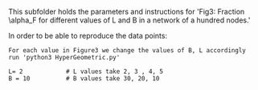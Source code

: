 This subfolder holds the parameters and instructions for 'Fig3: Fraction \alpha_F for different values of L and B in a network of a hundred nodes.'

In order to be able to reproduce the data points:
    
    For each value in Figure3 we change the values of B, L accordingly
    run 'python3 HyperGeometric.py'
    
    L= 2            # L values take 2, 3 , 4, 5
    B = 10          # B values take 30, 20, 10